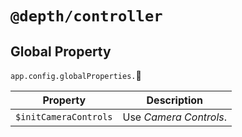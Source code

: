 # `@depth/controller`

## Global Property

`app.config.globalProperties.`:jigsaw:

| Property              | Description            |
| --------------------- | ---------------------- |
| `$initCameraControls` | Use _Camera Controls_. |
